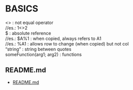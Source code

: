 # BASICS    
    
<> : not equal operator  
	//es.: 1<>2  
$ : absolute reference  
	//es.: $A%1 : when copied, always refers to A1  
	//es.: %A1 : allows row to change (when copied) but not col  
“string” : string between quotes  
someFunction(arg1; arg2) : functions  
  
  

## README.md  
*	[README.md](./README.md)  

